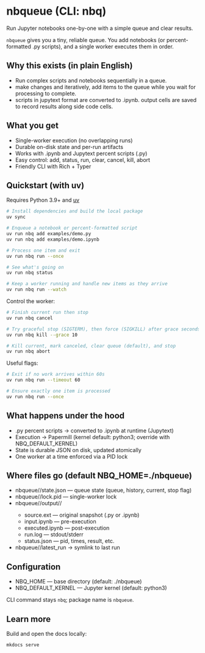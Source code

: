 # nbqueue (CLI: nbq)

Run Jupyter notebooks one-by-one with a simple queue and clear results.

`nbqueue` gives you a tiny, reliable queue. You add notebooks (or percent-formatted .py scripts), and a single worker executes them in order.

## Why this exists (in plain English)

- Run complex scripts and notebooks sequentially in a queue.
- make changes and iteratively, add items to the queue while you wait for processing to complete.
- scripts in jupytext format are converted to .ipynb. output cells are saved to record results along side code cells. 

## What you get

- Single-worker execution (no overlapping runs)
- Durable on-disk state and per-run artifacts
- Works with .ipynb and Jupytext percent scripts (.py)
- Easy control: add, status, run, clear, cancel, kill, abort
- Friendly CLI with Rich + Typer

## Quickstart (with uv)

Requires Python 3.9+ and [uv](https://github.com/astral-sh/uv)

```bash
# Install dependencies and build the local package
uv sync

# Enqueue a notebook or percent-formatted script
uv run nbq add examples/demo.py
uv run nbq add examples/demo.ipynb

# Process one item and exit
uv run nbq run --once

# See what's going on
uv run nbq status

# Keep a worker running and handle new items as they arrive
uv run nbq run --watch
```

Control the worker:
```bash
# Finish current run then stop
uv run nbq cancel

# Try graceful stop (SIGTERM), then force (SIGKILL) after grace seconds
uv run nbq kill --grace 10

# Kill current, mark canceled, clear queue (default), and stop
uv run nbq abort
```

Useful flags:
```bash
# Exit if no work arrives within 60s
uv run nbq run --timeout 60

# Ensure exactly one item is processed
uv run nbq run --once
```

## What happens under the hood

- .py percent scripts → converted to .ipynb at runtime (Jupytext)
- Execution → Papermill (kernel default: python3; override with NBQ_DEFAULT_KERNEL)
- State is durable JSON on disk, updated atomically
- One worker at a time enforced via a PID lock

## Where files go (default NBQ_HOME=./nbqueue)

- nbqueue/<session-id>/state.json — queue state (queue, history, current, stop flag)
- nbqueue/<session-id>/lock.pid — single-worker lock
- nbqueue/<session-id>/output/<run-id>/
  - source.ext — original snapshot (.py or .ipynb)
  - input.ipynb — pre-execution
  - executed.ipynb — post-execution
  - run.log — stdout/stderr
  - status.json — pid, times, result, etc.
- nbqueue/<session-id>/latest_run → symlink to last run

## Configuration

- NBQ_HOME — base directory (default: ./nbqueue)
- NBQ_DEFAULT_KERNEL — Jupyter kernel (default: python3)

CLI command stays `nbq`; package name is `nbqueue`.

## Learn more

Build and open the docs locally:
```bash
mkdocs serve
```
